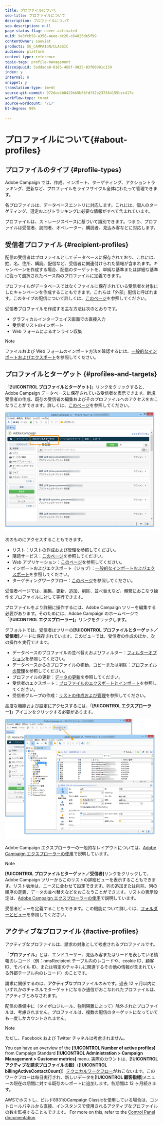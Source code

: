 ```yaml
---
title: プロファイルについて
seo-title: プロファイルについて
description: プロファイルについて
seo-description: null
page-status-flag: never-activated
uuid: 9a3fcb58-a356-4eee-bc26-c64825de5f99
contentOwner: sauviat
products: SG_CAMPAIGN/CLASSIC
audience: platform
content-type: reference
topic-tags: profile-management
discoiquuid: 5addada8-0185-488f-9825-83f60981c139
index: y
internal: n
snippet: y
translation-type: tm+mt
source-git-commit: 972dce4b8429bb5b56fdf32b237384155bcc417a
workflow-type: tm+mt
source-wordcount: '717'
ht-degree: 90%

---
```



# プロファイルについて{#about-profiles}

## プロファイルのタイプ {#profile-types}

Adobe Campaign では、作成、インポート、ターゲティング、アクショントラッキング、更新など、プロファイルをライフサイクル全体にわたって管理できます。

各プロファイルは、データベースエントリに対応します。これには、個人のターゲティング、選定およびトラッキングに必要な情報がすべて含まれています。

プロファイルは、ストレージスペースに基づいて識別できます。つまり、プロファイルは受信者、訪問者、オペレーター、購読者、見込み客などに対応します。

## 受信者プロファイル {#recipient-profiles}

配信の受信者はプロファイルとしてデータベースに保存されており、これには、姓、名、住所、購読、配信など、受信者に関連付けられた情報が含まれます。キャンペーンを作成する場合、配信のターゲットを、単純な基準または詳細な基準に従って選択されたベース内のプロファイルに定義できます。

プロファイルがデータベースではなくファイルに保存されている受信者を対象にしたキャンペーンを作成することもできます。これらは「外部」配信と呼ばれます。このタイプの配信について詳しくは、[このページ](../../delivery/using/steps-defining-the-target-population.md#selecting-external-recipients)を参照してください。

受信者プロファイルを作成する主な方法は次のとおりです。

* グラフィカルインターフェイス画面での直接入力
* 受信者リストのインポート
* Web フォームによるオンライン収集

>[!NOTE]
>
>ファイルおよび Web フォームのインポート方法を確認するには、[一般的なインポートおよびエクスポート](../../platform/using/generic-imports-and-exports.md)を参照してください。

## プロファイルとターゲット {#profiles-and-targets}

「**[!UICONTROL プロファイルとターゲット]**」リンクをクリックすると、Adobe Campaign データベースに保存されている受信者を表示できます。新規受信者の作成、既存の受信者の編集およびそのプロファイルへのアクセスをおこなうことができます。詳しくは、[このページ](../../platform/using/editing-a-profile.md)を参照してください。

![](assets/d_ncs_user_interface_target_link.png)

次のものにアクセスすることもできます。

* リスト：[リストの作成および管理](../../platform/using/creating-and-managing-lists.md)を参照してください。
* 購読サービス：[このページ](../../delivery/using/managing-subscriptions.md)を参照してください。
* Web アプリケーション：[このページ](../../web/using/about-web-applications.md)を参照してください。
* インポートおよびエクスポート（ジョブ）：[一般的なインポートおよびエクスポート](../../platform/using/generic-imports-and-exports.md)を参照してください。
* ターゲティングワークフロー：[このページ](../../workflow/using/building-a-workflow.md#implementation-steps-)を参照してください。

受信者ページでは、編集、更新、追加、削除、並べ替えなど、頻繁におこなう操作をプロファイルに対して実行できます。

プロファイルをより詳細に操作するには、Adobe Campaign ツリーを編集する必要があります。そのためには、Adobe Campaign のホームページで「**[!UICONTROL エクスプローラー]**」リンクをクリックします。

デフォルトでは、受信者はツリーの&#x200B;**[!UICONTROL プロファイルとターゲット／受信者]**&#x200B;ノードに保存されています。このビューでは、受信者の作成のほか、次の操作を実行できます。

* データベースのプロファイルの並べ替えおよびフィルター：[フィルターオプション](../../platform/using/filtering-options.md)を参照してください。
* データベースからのプロファイルの移動、コピーまたは削除：[プロファイルの管理](../../platform/using/managing-profiles.md)を参照してください。
* プロファイルの更新：[データの更新](../../platform/using/updating-data.md)を参照してください。
* 受信者のエクスポート：[プロファイルのエクスポートとインポート](../../platform/using/exporting-and-importing-profiles.md)を参照してください。
* 受信者グループの作成：[リストの作成および管理](../../platform/using/creating-and-managing-lists.md)を参照してください。

高度な機能および設定にアクセスするには、「**[!UICONTROL エクスプローラー]**」アイコンをクリックする必要があります。

![](assets/d_ncs_user_interface01.png)

Adobe Campaign エクスプローラーの一般的なレイアウトについては、[Adobe Campaign エクスプローラーの使用](../../platform/using/adobe-campaign-workspace.md#using-adobe-campaign-explorer)で説明しています。

>[!NOTE]
>
>**[!UICONTROL プロファイルとターゲット／受信者]**&#x200B;リンクをクリックして、Adobe Campaign ツリーからこのリストの詳細ビューを表示することもできます。リスト表示は、ニーズに合わせて設定できます。列の追加または削除、列の順序の定義、データの並べ替えなどをおこなうことができます。リストの表示設定は、[Adobe Campaign エクスプローラーの使用](../../platform/using/adobe-campaign-workspace.md#using-adobe-campaign-explorer)で説明しています。
>
>受信者ビューを定義することもできます。この機能について詳しくは、[フォルダーとビュー](../../platform/using/access-management.md#folders-and-views)を参照してください。

## アクティブなプロファイル {#active-profiles}

アクティブなプロファイルは、請求の対象として考慮されるプロファイルです。

「**プロファイル**」とは、エンドユーザー、見込み客またはリードを表している情報のレコード（例：nmsRecipient テーブル内のレコードや、cookie ID、顧客 ID、モバイル ID、または特定のチャネルに関連するその他の情報が含まれている外部テーブル内のレコード）のことです。

請求に関係するのは、**アクティブ**&#x200B;なプロファイルのみです。過去 12 ヶ月以内にいずれかのチャネルでターゲットになるか通信がおこなわれたプロファイルは、アクティブとみなされます。

配信の準備中に（タイポロジルール、強制隔離によって）除外されたプロファイルは、考慮されません。プロファイルは、複数の配信のターゲットになっていても一度しかカウントされません。

>[!NOTE]
>
>ただし、Facebook および Twitter チャネルは考慮されません。

You can have an overview of the **[!UICONTROL Number of active profiles]** from Campaign Standard **[!UICONTROL Administration > Campaign Management > Customer metrics]** menu. 実際のカウントは、**[!UICONTROL アクティブな請求プロファイルの数]**（**[!UICONTROL billingActiveContactCount]**）[テクニカルワークフロー](../../workflow/using/deliveries.md)がおこないます。このワークフローは毎日実行され、新しいデータを&#x200B;**[!UICONTROL 顧客指標]**&#x200B;メニューの現在の期間に対する既存のレポートに追加します。各期間は 12 ヶ月続きます。

AWSでホストし、ビルド8931のCampaign Classicを使用している場合は、コントロールパネルから直接、インスタンスで使用されるアクティブなプロファイルの数を監視することもできます。 For more on this, refer to the [Control Panel documentation](https://docs.adobe.com/content/help/en/control-panel/using/performance-monitoring/active-profiles-monitoring.html).
